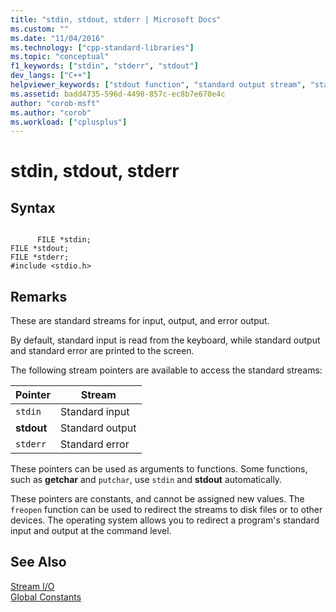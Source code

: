 ```yaml
---
title: "stdin, stdout, stderr | Microsoft Docs"
ms.custom: ""
ms.date: "11/04/2016"
ms.technology: ["cpp-standard-libraries"]
ms.topic: "conceptual"
f1_keywords: ["stdin", "stderr", "stdout"]
dev_langs: ["C++"]
helpviewer_keywords: ["stdout function", "standard output stream", "standard error stream", "stdin function", "standard input stream", "stderr function"]
ms.assetid: badd4735-596d-4498-857c-ec8b7e670e4c
author: "corob-msft"
ms.author: "corob"
ms.workload: ["cplusplus"]
---
```

# stdin, stdout, stderr

## Syntax

```

      FILE *stdin; 
FILE *stdout; 
FILE *stderr; 
#include <stdio.h>
```

## Remarks

These are standard streams for input, output, and error output.

By default, standard input is read from the keyboard, while standard output and standard error are printed to the screen.

The following stream pointers are available to access the standard streams:

|Pointer|Stream|
|-------------|------------|
|`stdin`|Standard input|
|**stdout**|Standard output|
|`stderr`|Standard error|

These pointers can be used as arguments to functions. Some functions, such as **getchar** and `putchar`, use `stdin` and **stdout** automatically.

These pointers are constants, and cannot be assigned new values. The `freopen` function can be used to redirect the streams to disk files or to other devices. The operating system allows you to redirect a program's standard input and output at the command level.

## See Also

[Stream I/O](../c-runtime-library/stream-i-o.md)<br/>
[Global Constants](../c-runtime-library/global-constants.md)